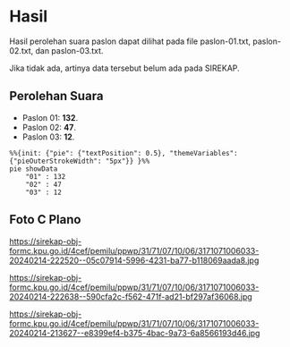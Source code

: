 # Hasil

Hasil perolehan suara paslon dapat dilihat pada file paslon-01.txt, paslon-02.txt, dan paslon-03.txt.

Jika tidak ada, artinya data tersebut belum ada pada SIREKAP.

## Perolehan Suara

 * Paslon 01: **132**.
 * Paslon 02: **47**.
 * Paslon 03: **12**.

```mermaid
%%{init: {"pie": {"textPosition": 0.5}, "themeVariables": {"pieOuterStrokeWidth": "5px"}} }%%
pie showData
    "01" : 132
    "02" : 47
    "03" : 12
```
## Foto C Plano

https://sirekap-obj-formc.kpu.go.id/4cef/pemilu/ppwp/31/71/07/10/06/3171071006033-20240214-222520--05c07914-5996-4231-ba77-b118069aada8.jpg

https://sirekap-obj-formc.kpu.go.id/4cef/pemilu/ppwp/31/71/07/10/06/3171071006033-20240214-222638--590cfa2c-f562-471f-ad21-bf297af36068.jpg

https://sirekap-obj-formc.kpu.go.id/4cef/pemilu/ppwp/31/71/07/10/06/3171071006033-20240214-213627--e8399ef4-b375-4bac-9a73-6a8566193d46.jpg
